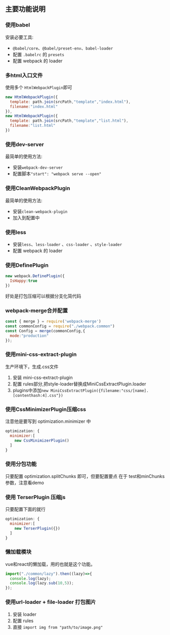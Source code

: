 ## 主要功能说明

### 使用babel
安装必要工具:
- ```@babel/core```、```@babel/preset-env```、```babel-loader```
- 配置 ```.babelrc``` 的 ```presets```
- 配置 webpack 的 loader

### 多html入口文件
使用多个 ```HtmlWebpackPlugin```即可
```js
new HtmlWebpackPlugin({
  template: path.join(srcPath,"template","index.html"),
  filename:"index.html"
}),
new HtmlWebpackPlugin({
  template: path.join(srcPath,"template","list.html"),
  filename:"list.html"
})
```

### 使用dev-server
最简单的使用方法:
- 安装```webpack-dev-server```
- 配置脚本```"start": "webpack serve --open"```

### 使用CleanWebpackPlugin
最简单的使用方法:
- 安装```clean-webpack-plugin```
- 加入到配置中

### 使用less
- 安装```less```、```less-loader``` 、```css-loader``` 、```style-loader``` 
- 配置 webpack 的 loader


### 使用DefinePlugin
```js
new webpack.DefinePlugin({
  IsHappy:true
})
```
好处是打包压缩可以根据分支化简代码


### webpack-merge合并配置
```js
const { merge } = require('webpack-merge')
const commonConfig = require("./webpack.common")
const Config = merge(commonConfig,{
  mode:"production"
});
```


### 使用mini-css-extract-plugin 
生产环境下，生成.css文件
1. 安装 mini-css-extract-plugin
2. 配置 rules部分,把style-loader替换成MiniCssExtractPlugin.loader
3. plugins中添加```new MiniCssExtractPlugin({filename:"css/[name].[contenthash:4].css"})```


### 使用CssMinimizerPlugin压缩css
注意他是要写到  optimization.minimizer 中
```js
optimization: {
  minimizer:[
    new CssMinimizerPlugin()
  ] 
}
```

### 使用分包功能
只要配置 optimization.splitChunks 即可，但要配置要点 在于 test和minChunks参数，注意看demo


### 使用 TerserPlugin 压缩js
只要配置下面的就行
```js
optimization: {
  minimizer:[
    new TerserPlugin({})
  ] 
}
```


### 懒加载模块
vue和react的懒加载，用的也就是这个功能。
```js
import("./common/lazy").then((lazy)=>{
  console.log(lazy);
  console.log(lazy.sub(10,5)); 
});
```


### 使用url-loader + file-loader 打包图片
1. 安装 loader
2. 配置 rules 
3. 直接 ```import img from "path/to/image.png"```
